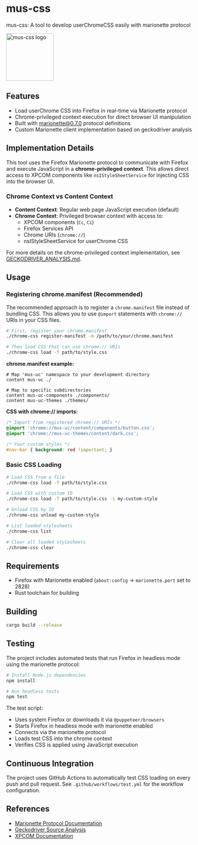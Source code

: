 # mus-css
mus-css: A tool to develop userChromeCSS easily with marionette protocol

<img width="128px" height="128px" src=".github/assets/mus-css.png" alt="mus-css logo"></img>

## Features

- Load userChrome CSS into Firefox in real-time via Marionette protocol
- Chrome-privileged context execution for direct browser UI manipulation
- Built with marionette@0.7.0 protocol definitions
- Custom Marionette client implementation based on geckodriver analysis

## Implementation Details

This tool uses the Firefox Marionette protocol to communicate with Firefox and execute JavaScript in a **chrome-privileged context**. This allows direct access to XPCOM components like `nsIStyleSheetService` for injecting CSS into the browser UI.

### Chrome Context vs Content Context

- **Content Context**: Regular web page JavaScript execution (default)
- **Chrome Context**: Privileged browser context with access to:
  - XPCOM components (`Cc`, `Ci`)
  - Firefox Services API
  - Chrome URIs (`chrome://`)
  - nsIStyleSheetService for userChrome CSS

For more details on the chrome-privileged context implementation, see [GECKODRIVER_ANALYSIS.md](GECKODRIVER_ANALYSIS.md).

## Usage

### Registering chrome.manifest (Recommended)

The recommended approach is to register a `chrome.manifest` file instead of bundling CSS. This allows you to use `@import` statements with `chrome://` URIs in your CSS files.

```bash
# First, register your chrome.manifest
./chrome-css register-manifest -m /path/to/your/chrome.manifest

# Then load CSS that can use chrome:// URIs
./chrome-css load -f path/to/style.css
```

**chrome.manifest example:**
```
# Map 'mus-uc' namespace to your development directory
content mus-uc ./

# Map to specific subdirectories
content mus-uc-components ./components/
content mus-uc-themes ./themes/
```

**CSS with chrome:// imports:**
```css
/* Import from registered chrome:// URIs */
@import 'chrome://mus-uc/content/components/button.css';
@import 'chrome://mus-uc-themes/content/dark.css';

/* Your custom styles */
#nav-bar { background: red !important; }
```

### Basic CSS Loading

```bash
# Load CSS from a file
./chrome-css load -f path/to/style.css

# Load CSS with custom ID
./chrome-css load -f path/to/style.css -i my-custom-style

# Unload CSS by ID
./chrome-css unload my-custom-style

# List loaded stylesheets
./chrome-css list

# Clear all loaded stylesheets
./chrome-css clear
```

## Requirements

- Firefox with Marionette enabled (`about:config` -> `marionette.port` set to 2828)
- Rust toolchain for building

## Building

```bash
cargo build --release
```

## Testing

The project includes automated tests that run Firefox in headless mode using the marionette protocol:

```bash
# Install Node.js dependencies
npm install

# Run headless tests
npm test
```

The test script:
- Uses system Firefox or downloads it via `@puppeteer/browsers`
- Starts Firefox in headless mode with marionette enabled
- Connects via the marionette protocol
- Loads test CSS into the chrome context
- Verifies CSS is applied using JavaScript execution

## Continuous Integration

The project uses GitHub Actions to automatically test CSS loading on every push and pull request. See `.github/workflows/test.yml` for the workflow configuration.

## References

- [Marionette Protocol Documentation](https://firefox-source-docs.mozilla.org/testing/marionette/Protocol.html)
- [Geckodriver Source Analysis](GECKODRIVER_ANALYSIS.md)
- [XPCOM Documentation](https://developer.mozilla.org/en-US/docs/Mozilla/Tech/XPCOM)
